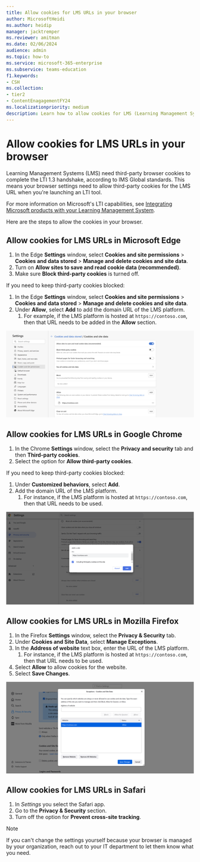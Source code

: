 ```yaml
---
title: Allow cookies for LMS URLs in your browser
author: MicrosoftHeidi
ms.author: heidip
manager: jacktremper
ms.reviewer: amitman 
ms.date: 02/06/2024
audience: admin
ms.topic: how-to
ms.service: microsoft-365-enterprise
ms.subservice: teams-education
f1.keywords:
- CSH
ms.collection: 
- tier2
- ContentEnagagementFY24
ms.localizationpriority: medium
description: Learn how to allow cookies for LMS (Learning Management System) URLs in Edge, Chrome, and Firefox, and Safari browsers.
---
```


# Allow cookies for LMS URLs in your browser

Learning Management Systems (LMS) need third-party browser cookies to complete the LTI 1.3 handshake, according to IMS Global standards. This means your browser settings need to allow third-party cookies for the LMS URL when you're launching an LTI tool.

For more information on Microsoft's LTI capabilities, see [Integrating Microsoft products with your Learning Management System](index.md).

Here are the steps to allow the cookies in your browser.

## Allow cookies for LMS URLs in Microsoft Edge

1. In the Edge **Settings** window, select **Cookies and site permissions** > **Cookies and data stored** > **Manage and delete cookies and site data**.
1. Turn on **Allow sites to save and read cookie data (recommended)**.
1. Make sure **Block third-party cookies** is turned off.

If you need to keep third-party cookies blocked:

1. In the Edge **Settings** window, select **Cookies and site permissions** > **Cookies and data stored** > **Manage and delete cookies and site data**.
1. Under **Allow**, select **Add** to add the domain URL of the LMS platform.
   1. For example, if the LMS platform is hosted at `https://contoso.com`, then that URL needs to be added in the **Allow** section.

![Screenshot of Microsoft Edge cookie settings page](media/edge-cookies.png)

## Allow cookies for LMS URLs in Google Chrome

1. In the Chrome **Settings** window, select the **Privacy and security** tab and then **Third-party cookies**.
1. Select the option for **Allow third-party cookies**.

If you need to keep third-party cookies blocked:

1. Under **Customized behaviors**, select **Add**.
1. Add the domain URL of the LMS platform.
   1. For instance, if the LMS platform is hosted at `https://contoso.com`, then that URL needs to be used.

![Screenshot of Google Chrome cookie settings page](media/chrome-cookies.png)

## Allow cookies for LMS URLs in Mozilla Firefox

1. In the Firefox **Settings** window, select the **Privacy & Security** tab.
1. Under **Cookies and Site Data**, select **Manage Exceptions**.
1. In the **Address of website** text box, enter the URL of the LMS platform.
   1. For instance, if the LMS platform is hosted at `https://contoso.com`, then that URL needs to be used.
1. Select **Allow** to allow cookies for the website.
1. Select **Save Changes**.

![Screenshot of Mozilla Firefox cookie settings page](media/firefox-cookies.png)

## Allow cookies for LMS URLs in Safari

1. In *Settings* you select the Safari app.
1. Go to the **Privacy & Security** section.
1. Turn off the option for **Prevent cross-site tracking**.

> [!NOTE]
> If you can't change the settings yourself because your browser is managed by your organization, reach out to your IT department to let them know what you need.
